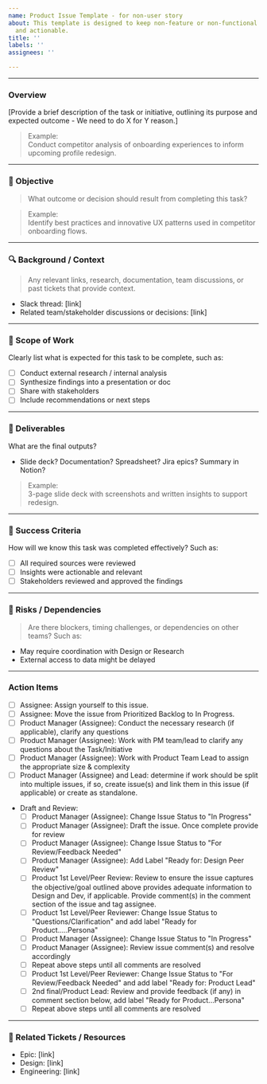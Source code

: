 ```yaml
---
name: Product Issue Template - for non-user story
about: This template is designed to keep non-feature or non-functional tasks organized
  and actionable.
title: ''
labels: ''
assignees: ''

---
```


---
### Overview
[Provide a brief description of the task or initiative, outlining its purpose and expected outcome - We need to do X for Y reason.]

> Example:  
> Conduct competitor analysis of onboarding experiences to inform upcoming profile redesign.

---

### 🎯 Objective
> What outcome or decision should result from completing this task?

> Example:  
> Identify best practices and innovative UX patterns used in competitor onboarding flows.

---

### 🔍 Background / Context
> Any relevant links, research, documentation, team discussions, or past tickets that provide context.

- Slack thread: [link]
- Related team/stakeholder discussions or decisions: [link]

---

### 📝 Scope of Work
Clearly list what is expected for this task to be complete, such as:

- [ ] Conduct external research / internal analysis
- [ ] Synthesize findings into a presentation or doc
- [ ] Share with stakeholders
- [ ] Include recommendations or next steps

---

### 📎 Deliverables
What are the final outputs?

- Slide deck? Documentation? Spreadsheet? Jira epics? Summary in Notion?

> Example:  
> 3-page slide deck with screenshots and written insights to support redesign.

---

### 🧭 Success Criteria
How will we know this task was completed effectively? Such as:

- [ ] All required sources were reviewed
- [ ] Insights were actionable and relevant
- [ ] Stakeholders reviewed and approved the findings

---

### 🛑 Risks / Dependencies
> Are there blockers, timing challenges, or dependencies on other teams? Such as:

- May require coordination with Design or Research
- External access to data might be delayed

---
### Action Items
- [ ] Assignee: Assign yourself to this issue.
- [ ] Assignee: Move the issue from Prioritized Backlog to In Progress.
- [ ] Product Manager (Assignee): Conduct the necessary research (if applicable), clarify any questions
- [ ] Product Manager (Assignee): Work with PM team/lead to clarify any questions about the Task/Initiative
- [ ] Product Manager (Assignee): Work with Product Team Lead to assign the appropriate size & complexity
- [ ] Product Manager (Assignee) and Lead: determine if work should be split into multiple issues, if so, create issue(s) and link them in this issue (if applicable) or create as standalone.
- Draft and Review:
  - [ ] Product Manager (Assignee): Change Issue Status to "In Progress"
  - [ ] Product Manager (Assignee): Draft the issue.  Once complete provide for review
  - [ ] Product Manager (Assignee): Change Issue Status to "For Review/Feedback Needed"
  - [ ] Product Manager (Assignee): Add Label "Ready for: Design Peer Review"
  - [ ] Product 1st Level/Peer Review: Review to ensure the issue captures the objective/goal outlined above provides adequate information to Design and Dev, if applicable.  Provide comment(s) in the comment section of the issue and tag assignee.
  - [ ] Product 1st Level/Peer Reviewer: Change Issue Status to "Questions/Clarification" and add label "Ready for Product.....Persona"
  - [ ] Product Manager (Assignee): Change Issue Status to "In Progress"
  - [ ] Product Manager (Assignee): Review issue comment(s) and resolve accordingly
  - [ ] Repeat above steps until all comments are resolved
  - [ ] Product 1st Level/Peer Reviewer: Change Issue Status to "For Review/Feedback Needed" and add label "Ready for: Product Lead"
  - [ ] 2nd final/Product Lead: Review and provide feedback (if any) in comment section below, add label "Ready for Product...Persona"
  - [ ] Repeat above steps until all comments are resolved 

---

### 🔗 Related Tickets / Resources
- Epic: [link]
- Design: [link]
- Engineering: [link]

